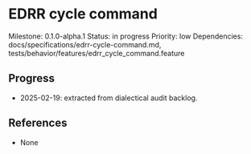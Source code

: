 # EDRR cycle command
Milestone: 0.1.0-alpha.1
Status: in progress
Priority: low
Dependencies: docs/specifications/edrr-cycle-command.md, tests/behavior/features/edrr_cycle_command.feature

## Progress
- 2025-02-19: extracted from dialectical audit backlog.

## References
- None
